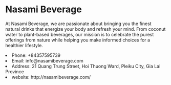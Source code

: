 # Nasami Beverage
At Nasami Beverage, we are passionate about bringing you the finest natural drinks that energize your body and refresh your mind. From coconut water to plant-based beverages, our mission is to celebrate the purest offerings from nature while helping you make informed choices for a healthier lifestyle.
<li> Phone: +84357595739
<li> Email: info@nasamibeverage.com
<li> Address: 21 Quang Trung Street, Hoi Thuong Ward, Pleiku City, Gia Lai Province
<li> website: http://nasamibeverage.com/
